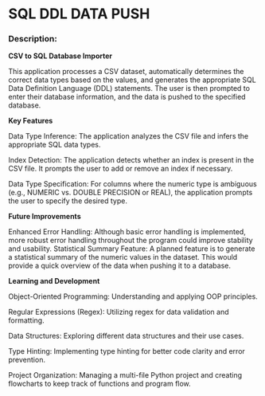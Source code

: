 # SQL DDL DATA PUSH
### Description: 

**CSV to SQL Database Importer**

This application processes a CSV dataset, automatically determines the correct data types based on the values, and generates the appropriate SQL Data Definition Language (DDL) statements. The user is then prompted to enter their database information, and the data is pushed to the specified database.

**Key Features**

Data Type Inference: The application analyzes the CSV file and infers the appropriate SQL data types.

Index Detection: The application detects whether an index is present in the CSV file. It prompts the user to add or remove an index if necessary.

Data Type Specification: For columns where the numeric type is ambiguous (e.g., NUMERIC vs. DOUBLE PRECISION or REAL), the application prompts the user to specify the desired type.

**Future Improvements**

Enhanced Error Handling: Although basic error handling is implemented, more robust error handling throughout the program could improve stability and usability.
Statistical Summary Feature: A planned feature is to generate a statistical summary of the numeric values in the dataset. This would provide a quick overview of the data when pushing it to a database.

**Learning and Development**

Object-Oriented Programming: Understanding and applying OOP principles.

Regular Expressions (Regex): Utilizing regex for data validation and formatting.

Data Structures: Exploring different data structures and their use cases.

Type Hinting: Implementing type hinting for better code clarity and error prevention.

Project Organization: Managing a multi-file Python project and creating flowcharts to keep track of functions and program flow.